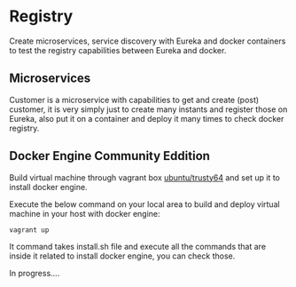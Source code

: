 # Registry

Create microservices, service discovery with Eureka and docker containers to test the registry capabilities between Eureka and docker.

## Microservices

Customer is a microservice with capabilities to get and create (post) customer, it is very simply just to create many instants and
register those on Eureka, also put it on a container and deploy it many times to check docker registry.

## Docker Engine Community Eddition

Build virtual machine through vagrant box [ubuntu/trusty64](https://app.vagrantup.com/ubuntu/boxes/trusty64) and set up it to install docker engine.

Execute the below command on your local area to build and deploy virtual machine in your host with docker engine:

	vagrant up
	
It command takes install.sh file and execute all the commands that are inside it related to install docker engine, you can check those.

In progress....